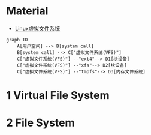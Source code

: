 # Material

-   [Linux虚拟文件系统](http://ilinuxkernel.com/?p=1812) 

```mermaid
graph TD
    A[用户空间] --> B[system call]
    B[system call] --> C["虚拟文件系统(VFS)"]
    C["虚拟文件系统(VFS)"] --"ext4"--> D1[块设备]
    C["虚拟文件系统(VFS)"] --"xfs"--> D2[块设备]
    C["虚拟文件系统(VFS)"] --"tmpfs"--> D3[内存文件系统]
```

# 1 Virtual File System



# 2 File System


